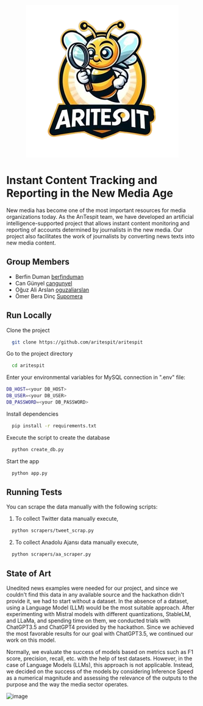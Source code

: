 <p align="center">
  <img src="static/images/imgur.png" alt="Resim Açıklaması">
</p>

# Instant Content Tracking and Reporting in the New Media Age
New media has become one of the most important resources for media organizations today. As the ArıTespit team, we have developed an artificial intelligence-supported project that allows instant content monitoring and reporting of accounts determined by journalists in the new media. Our project also facilitates the work of journalists by converting news texts into new media content.

## Group Members

- Berfin Duman [berfinduman](https://www.github.com/berfinduman)
- Can Günyel [cangunyel](https://www.github.com/cangunyel)
- Oğuz Ali Arslan [oguzaliarslan](https://www.github.com/oguzaliarslan)
- Ömer Bera Dinç [Supomera](https://www.github.com/Supomera)
  
## Run Locally

Clone the project

```bash
  git clone https://github.com/aritespit/aritespit
```

Go to the project directory

```bash
  cd aritespit
```


Enter your environmental variables for MySQL connection in ".env" file:

```bash
DB_HOST=<your DB_HOST>
DB_USER=<your DB_USER>
DB_PASSWORD=<your DB_PASSWORD>
```
Install dependencies

```bash
  pip install -r requirements.txt
```

Execute the script to create the database
```bash
  python create_db.py 
```

Start the app

```bash
  python app.py
```


## Running Tests

You can scrape the data manually with the following scripts:

1) To collect Twitter data manually execute,
```bash
  python scrapers/tweet_scrap.py
```
2) To collect Anadolu Ajansı data manually execute,
```bash
  python scrapers/aa_scraper.py
```

## State of Art
Unedited news examples were needed for our project, and since we couldn't find this data in any available source and the hackathon didn't provide it, we had to start without a dataset. In the absence of a dataset, using a Language Model (LLM) would be the most suitable approach. After experimenting with Mistral models with different quantizations, StableLM, and LLaMa, and spending time on them, we conducted trials with ChatGPT3.5 and ChatGPT4 provided by the hackathon. Since we achieved the most favorable results for our goal with ChatGPT3.5, we continued our work on this model.

Normally, we evaluate the success of models based on metrics such as F1 score, precision, recall, etc. with the help of test datasets. However, in the case of Language Models (LLMs), this approach is not applicable. Instead, we decided on the success of the models by considering Inference Speed as a numerical magnitude and assessing the relevance of the outputs to the purpose and the way the media sector operates. 

![image](https://github.com/aritespit/aritespit/assets/73332933/0246c24e-ed60-42c6-90c5-47fe03fb21a0)
